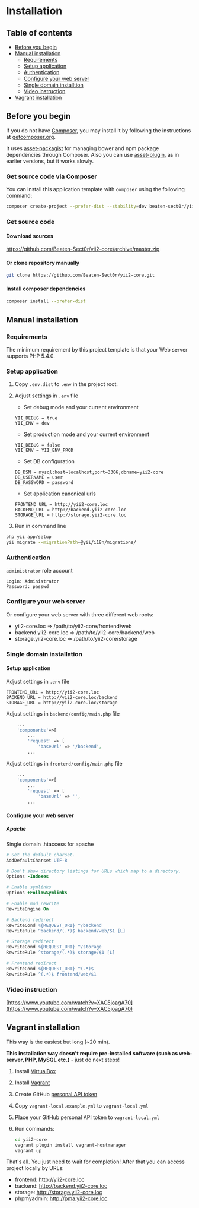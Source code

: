# Installation

## Table of contents

- [Before you begin](#before-you-begin)
- [Manual installation](#manual-installation)
    - [Requirements](#requirements)
    - [Setup application](#setup-application)
    - [Authentication](#authentication)
    - [Configure your web server](#configure-your-web-server)
    - [Single domain installtion](#single-domain-installation)
    - [Video instruction](#video-instruction)
- [Vagrant installation](#vagrant-installation)

## Before you begin

If you do not have [Composer](http://getcomposer.org), you may install it by following the instructions at [getcomposer.org](http://getcomposer.org/doc/00-intro.md#installation-nix).

It uses [asset-packagist](https://asset-packagist.org) for managing bower and npm package dependencies through Composer. Also you can use [asset-plugin](https://packagist.org/packages/fxp/composer-asset-plugin), as in earlier versions, but it works slowly.

### Get source code via Composer

You can install this application template with `composer` using the following command:

```bash
composer create-project --prefer-dist --stability=dev beaten-sect0r/yii2-core
```

### Get source code

#### Download sources

https://github.com/Beaten-Sect0r/yii2-core/archive/master.zip

#### Or clone repository manually

```bash
git clone https://github.com/Beaten-Sect0r/yii2-core.git
```

#### Install composer dependencies

```bash
composer install --prefer-dist
```

## Manual installation

### Requirements

The minimum requirement by this project template is that your Web server supports PHP 5.4.0.

### Setup application

1. Copy `.env.dist` to `.env` in the project root.

2. Adjust settings in `.env` file
	- Set debug mode and your current environment

	```
	YII_DEBUG = true
	YII_ENV = dev
	```
 
    - Set production mode and your current environment
 
 	```
 	YII_DEBUG = false
 	YII_ENV = YII_ENV_PROD
 	```

	- Set DB configuration

	```
	DB_DSN = mysql:host=localhost;port=3306;dbname=yii2-core
	DB_USERNAME = user
	DB_PASSWORD = password
	```

	- Set application canonical urls

	```
	FRONTEND_URL = http://yii2-core.loc
	BACKEND_URL = http://backend.yii2-core.loc
	STORAGE_URL = http://storage.yii2-core.loc
	```

3. Run in command line

```bash
php yii app/setup
yii migrate --migrationPath=@yii/i18n/migrations/

```

### Authentication

`administrator` role account

```
Login: Administrator
Password: passwd
```

### Configure your web server

Or configure your web server with three different web roots:
- yii2-core.loc => /path/to/yii2-core/frontend/web
- backend.yii2-core.loc => /path/to/yii2-core/backend/web
- storage.yii2-core.loc => /path/to/yii2-core/storage

### Single domain installation

#### Setup application

Adjust settings in `.env` file

```
FRONTEND_URL = http://yii2-core.loc
BACKEND_URL = http://yii2-core.loc/backend
STORAGE_URL = http://yii2-core.loc/storage
```

Adjust settings in `backend/config/main.php` file

```php
    ...
    'components'=>[
        ...
        'request' => [
            'baseUrl' => '/backend',
        ...
```

Adjust settings in `frontend/config/main.php` file

```php
    ...
    'components'=>[
        ...
        'request' => [
            'baseUrl' => '',
        ...
```

#### Configure your web server

##### Apache

Single domain .htaccess for apache

```apache
# Set the default charset.
AddDefaultCharset UTF-8

# Don't show directory listings for URLs which map to a directory.
Options -Indexes

# Enable symlinks
Options +FollowSymlinks

# Enable mod_rewrite
RewriteEngine On

# Backend redirect
RewriteCond %{REQUEST_URI} ^/backend
RewriteRule ^backend/(.*)$ backend/web/$1 [L]

# Storage redirect
RewriteCond %{REQUEST_URI} ^/storage
RewriteRule ^storage/(.*)$ storage/$1 [L]

# Frontend redirect
RewriteCond %{REQUEST_URI} ^(.*)$
RewriteRule ^(.*)$ frontend/web/$1
```

### Video instruction

[https://www.youtube.com/watch?v=XAC5joagA70](https://www.youtube.com/watch?v=XAC5joagA70)

## Vagrant installation

This way is the easiest but long (~20 min).

**This installation way doesn't require pre-installed software (such as web-server, PHP, MySQL etc.)** - just do next steps!

1. Install [VirtualBox](https://www.virtualbox.org/wiki/Downloads)
2. Install [Vagrant](https://www.vagrantup.com/downloads.html)
3. Create GitHub [personal API token](https://github.com/blog/1509-personal-api-tokens)
4. Copy `vagrant-local.example.yml` to `vagrant-local.yml`
5. Place your GitHub personal API token to `vagrant-local.yml`
6. Run commands:

    ```bash
    cd yii2-core
    vagrant plugin install vagrant-hostmanager
    vagrant up
    ```

That's all. You just need to wait for completion! After that you can access project locally by URLs:
* frontend: http://yii2-core.loc
* backend: http://backend.yii2-core.loc
* storage: http://storage.yii2-core.loc
* phpmyadmin: http://pma.yii2-core.loc
